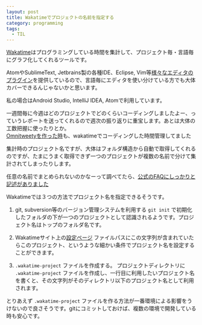 ```yaml
---
layout: post
title: Wakatimeでプロジェクトの名前を指定する
category: programming
tags:
  - TIL
---
```


[Wakatime](https://wakatime.com)はプログラミングしている時間を集計して、プロジェクト毎・言語毎にグラフ化してくれるツールです。

AtomやSublimeText, Jetbrains製の各種IDE、Eclipse, Vim等[様々なエディタのプラグイン](https://wakatime.com/editors)を提供しているので、言語毎にエディタを使い分けている方でも大体カバーできるんじゃないかと思います。

私の場合はAndroid Studio, IntelliJ IDEA, Atomで利用しています。

一週間毎に今週はどのプロジェクトでどのくらいコーディングしましたよー、っていうレポートを送ってくれるので週次の振り返りに重宝します。あとは大体の工数把握に使ったりとか。  
[Omnitweetyを作った時](/2015/11/10/omnitweety-andrid-released-share-url-twitter/)も、wakatimeでコーディングした時間管理してました

集計時のプロジェクト名ですが、大体はフォルダ構造から自動で取得してくれるのですが、たまにうまく取得できず一つのプロジェクトが複数の名前で分けて集計されてしまったりします。

任意の名前でまとめられないのかなーって調べてたら、[公式のFAQにしっかりと記述がありました](https://wakatime.com/help/faq/general#set-project-name)

Wakatimeでは３つの方法でプロジェクト名を指定できるそうです。

1. git, subversion等のバージョン管理システムを利用する
   `git init` で初期化したフォルダの下が一つのプロジェクトとして認識されるようです。プロジェクト名はトップのフォルダ名です。 
   
2. Wakatimeサイト上の[設定ページ](https://wakatime.com/settings/preferences)
   ファイルパスにこの文字列が含まれていたらこのプロジェクト、というような細かい条件でプロジェクト名を設定することができます。
   
3. `.wakatime-project` ファイルを作成する。
   プロジェクトディレクトリに `.wakatime-project` ファイルを作成し、一行目に利用したいプロジェクト名を書くと、その文字列がそのディレクトリ以下のプロジェクト名として利用されます。
   

とりあえず `.wakatime-project` ファイルを作る方法が一番環境による影響をうけないので良さそうです。gitにコミットしておけば、複数の環境で開発している時も安心です。
